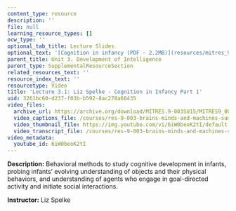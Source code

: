 ```yaml
---
content_type: resource
description: ''
file: null
learning_resource_types: []
ocw_type: ''
optional_tab_title: Lecture Slides
optional_text: '[Cognition in infancy (PDF - 2.2MB)](resources/mitres_9_003sum15_lec3-1)'
parent_title: Unit 3. Development of Intelligence
parent_type: SupplementalResourceSection
related_resources_text: ''
resource_index_text: ''
resourcetype: Video
title: 'Lecture 3.1: Liz Spelke - Cognition in Infancy Part 1'
uid: 3261bc60-d237-f03b-b592-8ac278a66435
video_files:
  archive_url: https://archive.org/download/MITRES.9-003SU15/MITRES9_003SU15_Lecture_3-1_300k.mp4
  video_captions_file: /courses/res-9-003-brains-minds-and-machines-summer-course-summer-2015/f2482cc7a71b52a788af13b74afe6161_6iW0beoK2tI.vtt
  video_thumbnail_file: https://img.youtube.com/vi/6iW0beoK2tI/default.jpg
  video_transcript_file: /courses/res-9-003-brains-minds-and-machines-summer-course-summer-2015/1d8a999b6e134bb039b4efd050e193bd_6iW0beoK2tI.pdf
video_metadata:
  youtube_id: 6iW0beoK2tI
---
```


**Description:** Behavioral methods to study cognitive development in infants, probing infants’ evolving understanding of objects and their physical behaviors, and understanding of agents who engage in goal-directed activity and initiate social interactions.

**Instructor:** Liz Spelke